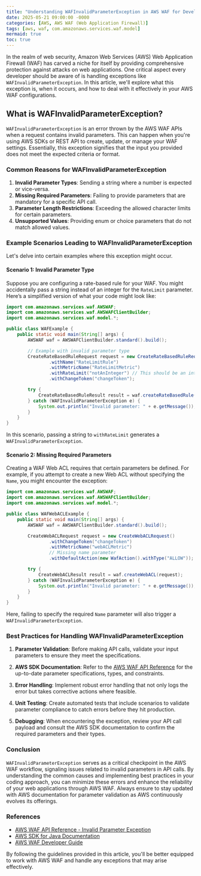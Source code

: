 ```yaml
---
title: "Understanding WAFInvalidParameterException in AWS WAF for Developers"
date: 2025-05-21 09:00:00 -0000
categories: [AWS, AWS WAF (Web Application Firewall)]
tags: [aws, waf, com.amazonaws.services.waf.model]
mermaid: true
toc: true
---
```



In the realm of web security, Amazon Web Services (AWS) Web Application Firewall (WAF) has carved a niche for itself by providing comprehensive protection against attacks on web applications. One critical aspect every developer should be aware of is handling exceptions like `WAFInvalidParameterException`. In this article, we'll explore what this exception is, when it occurs, and how to deal with it effectively in your AWS WAF configurations.

## What is WAFInvalidParameterException?

`WAFInvalidParameterException` is an error thrown by the AWS WAF APIs when a request contains invalid parameters. This can happen when you're using AWS SDKs or REST API to create, update, or manage your WAF settings. Essentially, this exception signifies that the input you provided does not meet the expected criteria or format.

### Common Reasons for WAFInvalidParameterException

1. **Invalid Parameter Types**: Sending a string where a number is expected or vice-versa.
2. **Missing Required Parameters**: Failing to provide parameters that are mandatory for a specific API call.
3. **Parameter Length Restrictions**: Exceeding the allowed character limits for certain parameters.
4. **Unsupported Values**: Providing enum or choice parameters that do not match allowed values.

### Example Scenarios Leading to WAFInvalidParameterException

Let's delve into certain examples where this exception might occur.

#### Scenario 1: Invalid Parameter Type

Suppose you are configuring a rate-based rule for your WAF. You might accidentally pass a string instead of an integer for the `RateLimit` parameter. Here’s a simplified version of what your code might look like:

```java
import com.amazonaws.services.waf.AWSWAF;
import com.amazonaws.services.waf.AWSWAFClientBuilder;
import com.amazonaws.services.waf.model.*;

public class WAFExample {
    public static void main(String[] args) {
        AWSWAF waf = AWSWAFClientBuilder.standard().build();

        // Example with invalid parameter type
        CreateRateBasedRuleRequest request = new CreateRateBasedRuleRequest()
                .withName("RateLimitRule")
                .withMetricName("RateLimitMetric")
                .withRateLimit("notAnInteger") // This should be an integer
                .withChangeToken("changeToken");

        try {
            CreateRateBasedRuleResult result = waf.createRateBasedRule(request);
        } catch (WAFInvalidParameterException e) {
            System.out.println("Invalid parameter: " + e.getMessage());
        }
    }
}
```

In this scenario, passing a string to `withRateLimit` generates a `WAFInvalidParameterException`.

#### Scenario 2: Missing Required Parameters

Creating a WAF Web ACL requires that certain parameters be defined. For example, if you attempt to create a new Web ACL without specifying the `Name`, you might encounter the exception:

```java
import com.amazonaws.services.waf.AWSWAF;
import com.amazonaws.services.waf.AWSWAFClientBuilder;
import com.amazonaws.services.waf.model.*;

public class WAFWebACLExample {
    public static void main(String[] args) {
        AWSWAF waf = AWSWAFClientBuilder.standard().build();

        CreateWebACLRequest request = new CreateWebACLRequest()
                .withChangeToken("changeToken")
                .withMetricName("webACLMetric")
                // Missing name parameter
                .withDefaultAction(new WafAction().withType("ALLOW"));

        try {
            CreateWebACLResult result = waf.createWebACL(request);
        } catch (WAFInvalidParameterException e) {
            System.out.println("Invalid parameter: " + e.getMessage());
        }
    }
}
```

Here, failing to specify the required `Name` parameter will also trigger a `WAFInvalidParameterException`.

### Best Practices for Handling WAFInvalidParameterException

1. **Parameter Validation**: Before making API calls, validate your input parameters to ensure they meet the specifications.
  
2. **AWS SDK Documentation**: Refer to the [AWS WAF API Reference](https://docs.aws.amazon.com/waf/latest/APIReference/Welcome.html) for the up-to-date parameter specifications, types, and constraints.

3. **Error Handling**: Implement robust error handling that not only logs the error but takes corrective actions where feasible.

4. **Unit Testing**: Create automated tests that include scenarios to validate parameter compliance to catch errors before they hit production.

5. **Debugging**: When encountering the exception, review your API call payload and consult the AWS SDK documentation to confirm the required parameters and their types.

### Conclusion

`WAFInvalidParameterException` serves as a critical checkpoint in the AWS WAF workflow, signaling issues related to invalid parameters in API calls. By understanding the common causes and implementing best practices in your coding approach, you can minimize these errors and enhance the reliability of your web applications through AWS WAF. Always ensure to stay updated with AWS documentation for parameter validation as AWS continuously evolves its offerings.

### References

- [AWS WAF API Reference - Invalid Parameter Exception](https://docs.aws.amazon.com/waf/latest/APIReference/API_WAFInvalidParameterException.html)
- [AWS SDK for Java Documentation](https://docs.aws.amazon.com/sdk-for-java/latest/developer-guide/home.html)
- [AWS WAF Developer Guide](https://docs.aws.amazon.com/waf/latest/developerguide/what-is-aws-waf.html)

By following the guidelines provided in this article, you'll be better equipped to work with AWS WAF and handle any exceptions that may arise effectively.